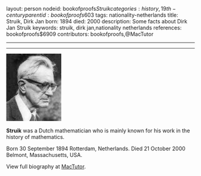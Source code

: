 layout: person
nodeid: bookofproofs$Struik
categories: history,19th-century
parentid: bookofproofs$603
tags: nationality-netherlands
title: Struik, Dirk Jan
born: 1894
died: 2000
description: Some facts about Dirk Jan Struik
keywords: struik, dirk jan,nationality netherlands
references: bookofproofs$6909
contributors: bookofproofs,@MacTutor

---


---

![Struik.jpg](https://github.com/bookofproofs/bookofproofs.github.io/blob/main/_sources/_assets/images/portraits/Struik.jpg?raw=true)

**Struik** was a Dutch mathematician who is mainly known for his work in the history of mathematics.

Born 30 September 1894 Rotterdam, Netherlands. Died 21 October 2000 Belmont, Massachusetts, USA.


View full biography at [MacTutor](https://mathshistory.st-andrews.ac.uk/Biographies/Struik/).